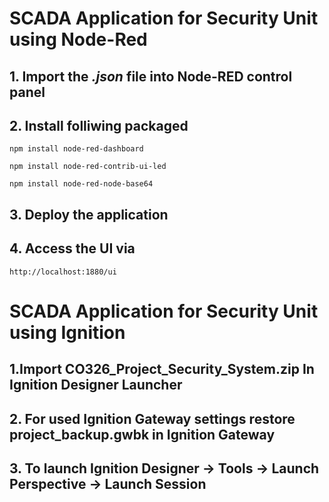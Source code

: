 # SCADA Application for Security Unit using Node-Red

## 1. Import the _.json_ file into Node-RED control panel

## 2. Install folliwing packaged
`npm install node-red-dashboard`

`npm install node-red-contrib-ui-led`

`npm install node-red-node-base64`

## 3. Deploy the application

## 4. Access the UI via 
`http://localhost:1880/ui`

# SCADA Application for Security Unit using Ignition

## 1.Import CO326_Project_Security_System.zip In Ignition Designer Launcher

## 2. For used Ignition Gateway settings restore project_backup.gwbk in Ignition Gateway 

## 3. To launch Ignition Designer -> Tools -> Launch Perspective -> Launch Session 
